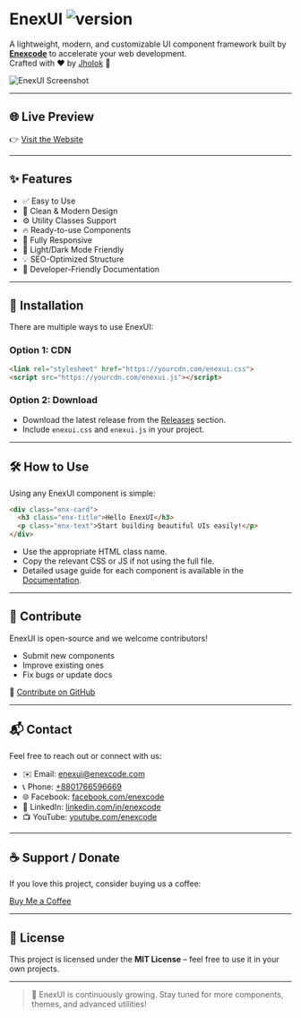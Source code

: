 # EnexUI <img src="https://img.shields.io/badge/version-1.0.0-blue" alt="version" />

A lightweight, modern, and customizable UI component framework built by **[Enexcode](https://enexcode.com)** to accelerate your web development.  
Crafted with ❤️ by [Jholok](https://facebook.com/jholokofficial) 🚀

![EnexUI Screenshot](https://your-screenshot-url.com/enexui-preview.png) <!-- Add real screenshot link -->

---

## 🌐 Live Preview

👉 [Visit the Website](https://ui.enexcode.com/)

---

## ✨ Features

- ✅ Easy to Use
- 🎨 Clean & Modern Design
- ⚙️ Utility Classes Support
- 🔥 Ready-to-use Components
- 📱 Fully Responsive
- 🌙 Light/Dark Mode Friendly
- 💡 SEO-Optimized Structure
- 📄 Developer-Friendly Documentation

---

## 🚀 Installation

There are multiple ways to use EnexUI:

### Option 1: CDN

```html
<link rel="stylesheet" href="https://yourcdn.com/enexui.css">
<script src="https://yourcdn.com/enexui.js"></script>
```

### Option 2: Download

- Download the latest release from the [Releases](https://github.com/enexcode/enexui/releases) section.
- Include `enexui.css` and `enexui.js` in your project.

---

## 🛠 How to Use

Using any EnexUI component is simple:

```html
<div class="enx-card">
  <h3 class="enx-title">Hello EnexUI</h3>
  <p class="enx-text">Start building beautiful UIs easily!</p>
</div>
```

- Use the appropriate HTML class name.
- Copy the relevant CSS or JS if not using the full file.
- Detailed usage guide for each component is available in the [Documentation](https://enexcode.com/enexui/docs).

---

## 🤝 Contribute

EnexUI is open-source and we welcome contributors!

- Submit new components
- Improve existing ones
- Fix bugs or update docs

📍 [Contribute on GitHub](https://github.com/enexcode/enexui)

---

## 📬 Contact

Feel free to reach out or connect with us:

- ✉️ Email: [enexui@enexcode.com](mailto:enexui@enexcode.com)
- 📞 Phone: [+8801766596669](tel:+8801766596669)
- 🌐 Facebook: [facebook.com/enexcode](https://facebook.com/enexcode)
- 💼 LinkedIn: [linkedin.com/in/enexcode](https://linkedin.com/in/enexcode)
- 📺 YouTube: [youtube.com/enexcode](https://youtube.com/enexcode)

---

## ☕ Support / Donate

If you love this project, consider buying us a coffee:

[Buy Me a Coffee](https://www.buymeacoffee.com/enexcode)

---

## 📄 License

This project is licensed under the **MIT License** – feel free to use it in your own projects.

---

> 🚧 EnexUI is continuously growing. Stay tuned for more components, themes, and advanced utilities!
